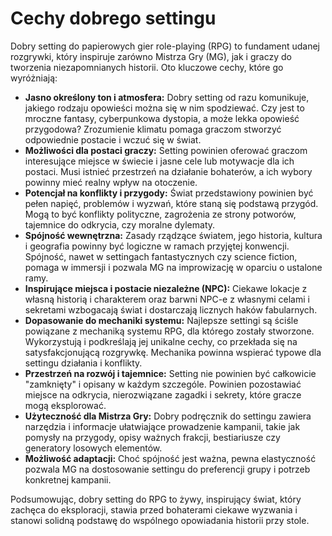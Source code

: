 # Cechy dobrego settingu

Dobry setting do papierowych gier role-playing (RPG) to fundament udanej rozgrywki, który inspiruje zarówno Mistrza Gry (MG), jak i graczy do tworzenia niezapomnianych historii. Oto kluczowe cechy, które go wyróżniają:

* **Jasno określony ton i atmosfera:** Dobry setting od razu komunikuje, jakiego rodzaju opowieści można się w nim spodziewać. Czy jest to mroczne fantasy, cyberpunkowa dystopia, a może lekka opowieść przygodowa? Zrozumienie klimatu pomaga graczom stworzyć odpowiednie postacie i wczuć się w świat.
* **Możliwości dla postaci graczy:** Setting powinien oferować graczom interesujące miejsce w świecie i jasne cele lub motywacje dla ich postaci. Musi istnieć przestrzeń na działanie bohaterów, a ich wybory powinny mieć realny wpływ na otoczenie.
* **Potencjał na konflikty i przygody:** Świat przedstawiony powinien być pełen napięć, problemów i wyzwań, które staną się podstawą przygód. Mogą to być konflikty polityczne, zagrożenia ze strony potworów, tajemnice do odkrycia, czy moralne dylematy.
* **Spójność wewnętrzna:** Zasady rządzące światem, jego historia, kultura i geografia powinny być logiczne w ramach przyjętej konwencji. Spójność, nawet w settingach fantastycznych czy science fiction, pomaga w immersji i pozwala MG na improwizację w oparciu o ustalone ramy.
* **Inspirujące miejsca i postacie niezależne (NPC):** Ciekawe lokacje z własną historią i charakterem oraz barwni NPC-e z własnymi celami i sekretami wzbogacają świat i dostarczają licznych haków fabularnych.
* **Dopasowanie do mechaniki systemu:** Najlepsze settingi są ściśle powiązane z mechaniką systemu RPG, dla którego zostały stworzone. Wykorzystują i podkreślają jej unikalne cechy, co przekłada się na satysfakcjonującą rozgrywkę. Mechanika powinna wspierać typowe dla settingu działania i konflikty.
* **Przestrzeń na rozwój i tajemnice:** Setting nie powinien być całkowicie "zamknięty" i opisany w każdym szczególe. Powinien pozostawiać miejsce na odkrycia, nierozwiązane zagadki i sekrety, które gracze mogą eksplorować.
* **Użyteczność dla Mistrza Gry:** Dobry podręcznik do settingu zawiera narzędzia i informacje ułatwiające prowadzenie kampanii, takie jak pomysły na przygody, opisy ważnych frakcji, bestiariusze czy generatory losowych elementów.
* **Możliwość adaptacji:** Choć spójność jest ważna, pewna elastyczność pozwala MG na dostosowanie settingu do preferencji grupy i potrzeb konkretnej kampanii.

Podsumowując, dobry setting do RPG to żywy, inspirujący świat, który zachęca do eksploracji, stawia przed bohaterami ciekawe wyzwania i stanowi solidną podstawę do wspólnego opowiadania historii przy stole.
